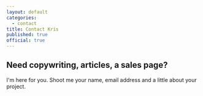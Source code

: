 ```yaml
---
layout: default
categories:
  - contact
title: Contact Kris
published: true
official: true
---
```


## Need copywriting, articles, a sales page? 

I'm here for you. Shoot me your name, email address and a little about your project. 